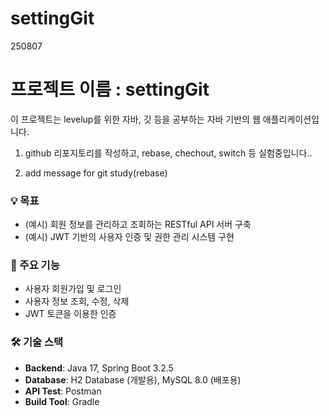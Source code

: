 # settingGit
250807
# 프로젝트 이름 : settingGit

  이 프로젝트는 levelup를 위한 자바, 깃 등을 공부하는 자바 기반의 웹 애플리케이션입니다.
  
1. github 리포지토리를 작성하고, rebase, chechout, switch 등 실험중입니다.. 

2. add message for git study(rebase)



### 💡 목표

  * (예시) 회원 정보를 관리하고 조회하는 RESTful API 서버 구축
  * (예시) JWT 기반의 사용자 인증 및 권한 관리 시스템 구현

### 🚀 주요 기능

  * 사용자 회원가입 및 로그인
  * 사용자 정보 조회, 수정, 삭제
  * JWT 토큰을 이용한 인증


### 🛠️ 기술 스택

* **Backend**: Java 17, Spring Boot 3.2.5
* **Database**: H2 Database (개발용), MySQL 8.0 (배포용)
* **API Test**: Postman
* **Build Tool**: Gradle

